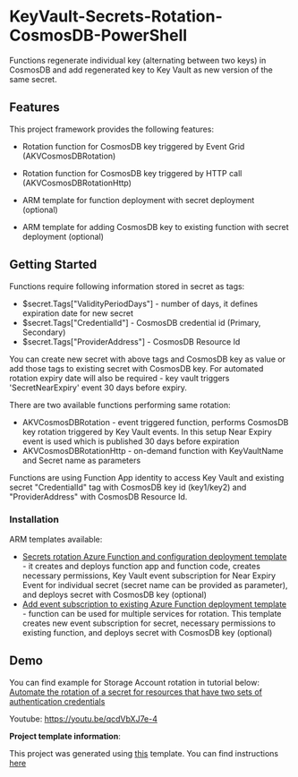 # KeyVault-Secrets-Rotation-CosmosDB-PowerShell

Functions regenerate individual key (alternating between two keys) in CosmosDB and add regenerated key to Key Vault as new version of the same secret.

## Features

This project framework provides the following features:

* Rotation function for CosmosDB key triggered by Event Grid (AKVCosmosDBRotation)

* Rotation function for CosmosDB key triggered by HTTP call (AKVCosmosDBRotationHttp)

* ARM template for function deployment with secret deployment (optional)

* ARM template for adding CosmosDB key to existing function with secret deployment (optional)

## Getting Started

Functions require following information stored in secret as tags:

* $secret.Tags["ValidityPeriodDays"] - number of days, it defines expiration date for new secret
* $secret.Tags["CredentialId"] - CosmosDB credential id (Primary, Secondary)
* $secret.Tags["ProviderAddress"] - CosmosDB Resource Id

You can create new secret with above tags and CosmosDB key as value or add those tags to existing secret with CosmosDB key. For automated rotation expiry date will also be required - key vault triggers 'SecretNearExpiry' event 30 days before expiry.

There are two available functions performing same rotation:

* AKVCosmosDBRotation - event triggered function, performs CosmosDB key rotation triggered by Key Vault events. In this setup Near Expiry event is used which is published 30 days before expiration
* AKVCosmosDBRotationHttp - on-demand function with KeyVaultName and Secret name as parameters

Functions are using Function App identity to access Key Vault and existing secret "CredentialId" tag with CosmosDB key id (key1/key2) and "ProviderAddress" with CosmosDB Resource Id.

### Installation

ARM templates available:

* [Secrets rotation Azure Function and configuration deployment template](https://github.com/Azure/KeyVault-Secrets-Rotation-CosmosDB-PowerShell/blob/main/ARM-Templates/Readme.md) - it creates and deploys function app and function code, creates necessary permissions, Key Vault event subscription for Near Expiry Event for individual secret (secret name can be provided as parameter), and deploys secret with CosmosDB key (optional)
* [Add event subscription to existing Azure Function deployment template](https://github.com/Azure/KeyVault-Secrets-Rotation-CosmosDB-PowerShell/blob/main/ARM-Templates/Readme.md) - function can be used for multiple services for rotation. This template creates new event subscription for secret, necessary permissions to existing function, and deploys secret with CosmosDB key (optional)

## Demo

You can find example for Storage Account rotation in tutorial below:
[Automate the rotation of a secret for resources that have two sets of authentication credentials](https://docs.microsoft.com/azure/key-vault/secrets/tutorial-rotation-dual)

Youtube:
https://youtu.be/qcdVbXJ7e-4

**Project template information**:

This project was generated using [this](https://github.com/Azure/KeyVault-Secrets-Rotation-Template-PowerShell) template. You can find instructions [here](https://github.com/Azure/KeyVault-Secrets-Rotation-Template-PowerShell/blob/main/Project-Template-Instructions.md)
